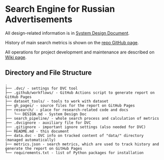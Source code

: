 # Search Engine for Russian Advertisements

All design-related information is in [System Design Document](research/DESIGN.md).

History of main search metrics is shown on the [repo GitHub page](https://ods-nn-breakfasts.github.io/rus-ad-search-engine/).

All operations for project development and maintenance are described on [Wiki page](https://github.com/ODS-NN-Breakfasts/rus-ad-search-engine/wiki).

## Directory and File Structure

```text
.
├── .dvc/ - settings for DVC tool
├── .github/workflows/ - GitHub Actions script to generate report on GitHub Pages
├── dataset_tools/ - tools to work with dataset
├── gh_pages/ - source files for the report on GitHub Pages
├── research/ - place for research-related code and docs
│   └── DESIGN.md - System Design Doc
├── search_pipeline/ - whole search process and calculation of metrics
├── .dvcignore - auxiliary file for DVC
├── .gitignore - important ignore settings (also needed for DVC)
├── README.md - this document
├── data.dvc - DVC info on tracked content of "data/" directory (managed automatically)
├── metrics.json - search metrics, which are used to track history and generate the report on GitHub Pages
└── requirements.txt - list of Python packages for installation
```
